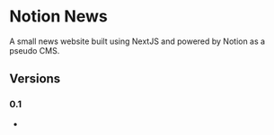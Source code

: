 # Notion News

A small news website built using NextJS and powered by Notion as a pseudo CMS.

## Versions

### 0.1

-

